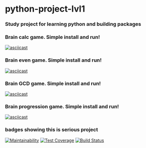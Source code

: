 # python-project-lvl1

### Study project for learning python and building packages

### Brain calc game. Simple install and run!
[![asciicast](https://asciinema.org/a/iqYxUet0vor8ePRPI1mQhjp0o.svg)](https://asciinema.org/a/iqYxUet0vor8ePRPI1mQhjp0o)

### Brain even game. Simple install and run!
[![asciicast](https://asciinema.org/a/CmaP0X4j7a61PAJkljBcW9nzD.svg)](https://asciinema.org/a/CmaP0X4j7a61PAJkljBcW9nzD)

### Brain GCD game. Simple install and run!
[![asciicast](https://asciinema.org/a/hlx7NQmVJqZEReQrOa54RouzV.svg)](https://asciinema.org/a/hlx7NQmVJqZEReQrOa54RouzV)


### Brain progression game. Simple install and run!
[![asciicast](https://asciinema.org/a/yGDug6j9kB5nQZzFiwnZM1nx4.svg)](https://asciinema.org/a/yGDug6j9kB5nQZzFiwnZM1nx4)


### badges showing this is serious project
[![Maintainability](https://api.codeclimate.com/v1/badges/1ef1d65aad1a35712833/maintainability)](https://codeclimate.com/github/leksuss/python-project-lvl1/maintainability)
[![Test Coverage](https://api.codeclimate.com/v1/badges/1ef1d65aad1a35712833/test_coverage)](https://codeclimate.com/github/leksuss/python-project-lvl1/test_coverage)
[![Build Status](https://travis-ci.com/leksuss/python-project-lvl1.svg?branch=master)](https://travis-ci.com/leksuss/python-project-lvl1)